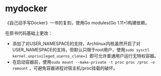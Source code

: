 # mydocker

《自己动手写Docker》一书的复刻，使用Go modules(Go 1.11+)构建依赖。

在原书代码基础上更改：

- 添加了对USER_NAMESPACE的支持，Archlinux内核虽然开启了对USER_NAMESPACE的支持，但默认只限于root用户，使用`sudo sysctl kernel.unprivileged_userns_clone=1 `即可允许普通用户运行无特权容器。
- 在启动容器前，使用`sudo mount --make-private -t proc proc /proc -o remount` ，可避免容器进程对宿主机/proc挂载的破坏。

